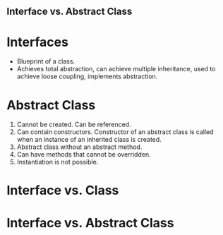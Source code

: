 

## Interface vs. Abstract Class
# Interfaces
- Blueprint of a class.
- Achieves total abstraction, can achieve multiple inheritance, used to achieve loose coupling, implements abstraction.
# Abstract Class

1. Cannot be created. Can be referenced.
2. Can contain constructors. Constructor of an abstract class is called when an instance of an inherited class is created.
3. Abstract class without an abstract method.
4. Can have methods that cannot be overridden.
5. Instantiation is not possible.
# Interface vs. Class
# Interface vs. Abstract Class